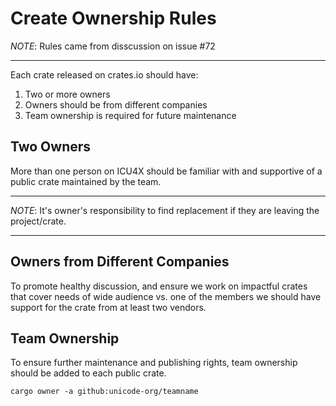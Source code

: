 # Create Ownership Rules

*NOTE*: Rules came from disscussion on issue #72
***

Each crate released on crates.io should have:

1. Two or more owners
2. Owners should be from different companies
3. Team ownership is required for future maintenance

## Two Owners

More than one person on ICU4X should be familiar with and supportive of a public crate maintained by the team.

***
*NOTE*: It's owner's responsibility to find replacement if they are leaving the project/crate.
***

## Owners from Different Companies

To promote healthy discussion, and ensure we work on impactful crates that cover needs of wide audience vs. one of the members we should have support for the crate from at least two vendors.

## Team Ownership

To ensure further maintenance and publishing rights, team ownership should be added to each public crate.

```
cargo owner -a github:unicode-org/teamname
```
